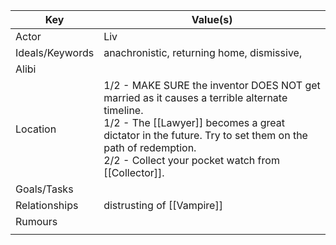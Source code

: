 | Key             | Value(s)                                                                                                                                                                                                                                                        |
| --------------- | --------------------------------------------------------------------------------------------------------------------------------------------------------------------------------------------------------------------------------------------------------------- |
| Actor           | Liv                                                                                                                                                                                                                                                             |
| Ideals/Keywords | anachronistic, returning home, dismissive,                                                                                                                                                                                                                      |
| Alibi           |                                                                                                                                                                                                                                                                 |
| Location        | 1/2 - MAKE SURE the inventor DOES NOT get married as it causes a terrible alternate timeline.<br>1/2 - The [[Lawyer]] becomes a great dictator in the future. Try to set them on the path of redemption.<br>2/2 - Collect your pocket watch from [[Collector]]. |
| Goals/Tasks     |                                                                                                                                                                                                                                                                 |
| Relationships   | distrusting of [[Vampire]]<br>                                                                                                                                                                                                                                  |
| Rumours         |                                                                                                                                                                                                                                                                 |
|                 |                                                                                                                                                                                                                                                                 |

